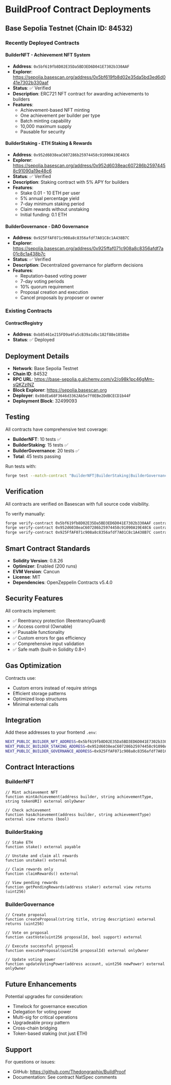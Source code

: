 # BuildProof Contract Deployments

## Base Sepolia Testnet (Chain ID: 84532)

### Recently Deployed Contracts

#### BuilderNFT - Achievement NFT System
- **Address**: `0x5bf619fb8D02E35Da5BD3ED6D041E7302b330AAF`
- **Explorer**: https://sepolia.basescan.org/address/0x5bf619fb8d02e35da5bd3ed6d041e7302b330aaf
- **Status**: ✅ Verified
- **Description**: ERC721 NFT contract for awarding achievements to builders
- **Features**:
  - Achievement-based NFT minting
  - One achievement per builder per type
  - Batch minting capability
  - 10,000 maximum supply
  - Pausable for security

#### BuilderStaking - ETH Staking & Rewards
- **Address**: `0x952d6038eaC607286b25974458c91090A19E48C6`
- **Explorer**: https://sepolia.basescan.org/address/0x952d6038eac607286b25974458c91090a19e48c6
- **Status**: ✅ Verified
- **Description**: Staking contract with 5% APY for builders
- **Features**:
  - Stake 0.01 - 10 ETH per user
  - 5% annual percentage yield
  - 7-day minimum staking period
  - Claim rewards without unstaking
  - Initial funding: 0.1 ETH

#### BuilderGovernance - DAO Governance
- **Address**: `0x925FfAF071c908a8c8356afdf7A01C8c1A438B7C`
- **Explorer**: https://sepolia.basescan.org/address/0x925ffaf071c908a8c8356afdf7a01c8c1a438b7c
- **Status**: ✅ Verified
- **Description**: Decentralized governance for platform decisions
- **Features**:
  - Reputation-based voting power
  - 7-day voting periods
  - 10% quorum requirement
  - Proposal creation and execution
  - Cancel proposals by proposer or owner

### Existing Contracts

#### ContractRegistry
- **Address**: `0xb85461e215FD9a4Fa5cB39a1dbc182f88e1858be`
- **Status**: ✅ Deployed

## Deployment Details

- **Network**: Base Sepolia Testnet
- **Chain ID**: 84532
- **RPC URL**: https://base-sepolia.g.alchemy.com/v2/o98k1pc46gMm-sQKZzlNZ
- **Block Explorer**: https://sepolia.basescan.org
- **Deployer**: `0x08dEa68F3646d3362Ab5e7f0EBe2DdBCECD1b44F`
- **Deployment Block**: 32499093

## Testing

All contracts have comprehensive test coverage:
- **BuilderNFT**: 10 tests ✅
- **BuilderStaking**: 15 tests ✅
- **BuilderGovernance**: 20 tests ✅
- **Total**: 45 tests passing

Run tests with:
```bash
forge test --match-contract "BuilderNFT|BuilderStaking|BuilderGovernance"
```

## Verification

All contracts are verified on Basescan with full source code visibility.

To verify manually:
```bash
forge verify-contract 0x5bf619fb8D02E35Da5BD3ED6D041E7302b330AAF contracts/BuilderNFT.sol:BuilderNFT --chain base-sepolia --watch
forge verify-contract 0x952d6038eaC607286b25974458c91090A19E48C6 contracts/BuilderStaking.sol:BuilderStaking --chain base-sepolia --watch
forge verify-contract 0x925FfAF071c908a8c8356afdf7A01C8c1A438B7C contracts/BuilderGovernance.sol:BuilderGovernance --chain base-sepolia --watch
```

## Smart Contract Standards

- **Solidity Version**: 0.8.26
- **Optimizer**: Enabled (200 runs)
- **EVM Version**: Cancun
- **License**: MIT
- **Dependencies**: OpenZeppelin Contracts v5.4.0

## Security Features

All contracts implement:
- ✅ Reentrancy protection (ReentrancyGuard)
- ✅ Access control (Ownable)
- ✅ Pausable functionality
- ✅ Custom errors for gas efficiency
- ✅ Comprehensive input validation
- ✅ Safe math (built-in Solidity 0.8+)

## Gas Optimization

Contracts use:
- Custom errors instead of require strings
- Efficient storage patterns
- Optimized loop structures
- Minimal external calls

## Integration

Add these addresses to your frontend `.env`:
```bash
NEXT_PUBLIC_BUILDER_NFT_ADDRESS=0x5bf619fb8D02E35Da5BD3ED6D041E7302b330AAF
NEXT_PUBLIC_BUILDER_STAKING_ADDRESS=0x952d6038eaC607286b25974458c91090A19E48C6
NEXT_PUBLIC_BUILDER_GOVERNANCE_ADDRESS=0x925FfAF071c908a8c8356afdf7A01C8c1A438B7C
```

## Contract Interactions

### BuilderNFT
```solidity
// Mint achievement NFT
function mintAchievement(address builder, string achievementType, string tokenURI) external onlyOwner

// Check achievement
function hasAchievement(address builder, string achievementType) external view returns (bool)
```

### BuilderStaking
```solidity
// Stake ETH
function stake() external payable

// Unstake and claim all rewards
function unstake() external

// Claim rewards only
function claimRewards() external

// View pending rewards
function getPendingRewards(address staker) external view returns (uint256)
```

### BuilderGovernance
```solidity
// Create proposal
function createProposal(string title, string description) external returns (uint256)

// Vote on proposal
function castVote(uint256 proposalId, bool support) external

// Execute successful proposal
function executeProposal(uint256 proposalId) external onlyOwner

// Update voting power
function updateVotingPower(address account, uint256 newPower) external onlyOwner
```

## Future Enhancements

Potential upgrades for consideration:
- Timelock for governance execution
- Delegation for voting power
- Multi-sig for critical operations
- Upgradeable proxy pattern
- Cross-chain bridging
- Token-based staking (not just ETH)

## Support

For questions or issues:
- GitHub: https://github.com/Thedongraphix/BuildProof
- Documentation: See contract NatSpec comments
